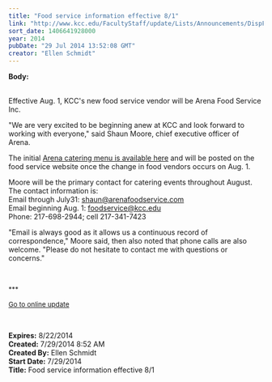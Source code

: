 ```yaml
---
title: "Food service information effective 8/1"
link: "http://www.kcc.edu/FacultyStaff/update/Lists/Announcements/DispForm.aspx?ID=1575"
sort_date: 1406641928000
year: 2014
pubDate: "29 Jul 2014 13:52:08 GMT"
creator: "Ellen Schmidt"
---
```


<div><b>Body:</b> <div class="ExternalClass16987D1023444724A6985A47CAEFB20C">
<div></div>
<p><br />Effective Aug. 1, KCC's new food service vendor will be Arena Food Service Inc.</p>
<p>&quot;We are very excited to be beginning anew at KCC and look forward to working with everyone,&quot; said Shaun Moore, chief executive officer of Arena. </p>
<p>The initial <a href="/FacultyStaff/update/Documents/Arena-KCC-Catering-Guide.pdf">Arena catering menu is available here</a> and will be posted on the food service website once the change in food vendors occurs on Aug. 1.</p>
<p>Moore will be the primary contact for catering events throughout August. The contact information is: <br />Email through July31: <a href="mailto:shaun@arenafoodservice.com">shaun@arenafoodservice.com</a><br />Email beginning Aug. 1: <a href="mailto:foodservice@kcc.edu">foodservice@kcc.edu</a> <br />Phone: 217-698-2944; cell 217-341-7423</p>
<p>&quot;Email is always good as it allows us a continuous record of correspondence,&quot; Moore said, then also noted that phone calls are also welcome. &quot;Please do not hesitate to contact me with questions or concerns.&quot;</p>
<p> </p>
<div><font size="2">***</font></div>
<p><font size="2"><a href="/FacultyStaff/update/Pages/dailyupdate.aspx">Go to online update</a></font></p>
<p><font size="2"></font> </p></div></div>
<div><b>Expires:</b> 8/22/2014</div>
<div><b>Created:</b> 7/29/2014 8:52 AM</div>
<div><b>Created By:</b> Ellen Schmidt</div>
<div><b>Start Date:</b> 7/29/2014</div>
<div><b>Title:</b> Food service information effective 8/1</div>
